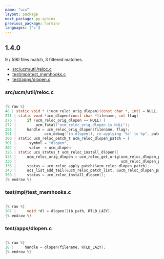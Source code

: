 ```yaml
---
name: "ucx"
layout: package
next_package: py-sphinx
previous_package: harminv
languages: ['c']
---
```

## 1.4.0
9 / 590 files match, 3 filtered matches.

 - [src/ucm/util/reloc.c](#srcucmutilrelocc)
 - [test/mpi/test_memhooks.c](#testmpitest_memhooksc)
 - [test/apps/dlopen.c](#testappsdlopenc)

### src/ucm/util/reloc.c

```c

{% raw %}
48 | static void * (*ucm_reloc_orig_dlopen)(const char *, int) = NULL;
271 | static void *ucm_dlopen(const char *filename, int flag)
276 |     if (ucm_reloc_orig_dlopen == NULL) {
277 |         ucm_fatal("ucm_reloc_orig_dlopen is NULL");
281 |     handle = ucm_reloc_orig_dlopen(filename, flag);
291 |             ucm_debug("in dlopen(), re-applying '%s' to %p", patch->symbol,
300 | static ucm_reloc_patch_t ucm_reloc_dlopen_patch = {
301 |     .symbol = "dlopen",
302 |     .value  = ucm_dlopen
326 | static ucs_status_t ucm_reloc_install_dlopen()
335 |     ucm_reloc_orig_dlopen = ucm_reloc_get_orig(ucm_reloc_dlopen_patch.symbol,
336 |                                                ucm_reloc_dlopen_patch.value);
338 |     status = ucm_reloc_apply_patch(&ucm_reloc_dlopen_patch);
343 |     ucs_list_add_tail(&ucm_reloc_patch_list, &ucm_reloc_dlopen_patch.list);
358 |     status = ucm_reloc_install_dlopen();
{% endraw %}

```
### test/mpi/test_memhooks.c

```c

{% raw %}
107 |     void *dl = dlopen(lib_path, RTLD_LAZY);
{% endraw %}

```
### test/apps/dlopen.c

```c

{% raw %}
18 |     handle = dlopen(filename, RTLD_LAZY);
{% endraw %}

```